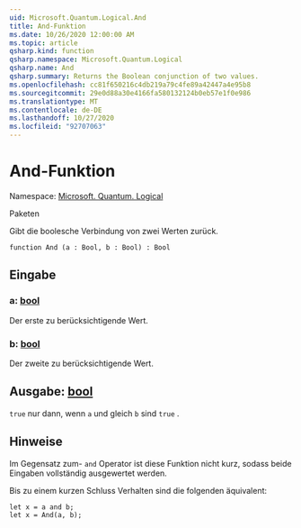 ```yaml
---
uid: Microsoft.Quantum.Logical.And
title: And-Funktion
ms.date: 10/26/2020 12:00:00 AM
ms.topic: article
qsharp.kind: function
qsharp.namespace: Microsoft.Quantum.Logical
qsharp.name: And
qsharp.summary: Returns the Boolean conjunction of two values.
ms.openlocfilehash: cc81f650216c4db219a79c4fe89a42447a4e95b8
ms.sourcegitcommit: 29e0d88a30e4166fa580132124b0eb57e1f0e986
ms.translationtype: MT
ms.contentlocale: de-DE
ms.lasthandoff: 10/27/2020
ms.locfileid: "92707063"
---
```

# <a name="and-function"></a>And-Funktion

Namespace: [Microsoft. Quantum. Logical](xref:Microsoft.Quantum.Logical)

Paketen [](https://nuget.org/packages/)


Gibt die boolesche Verbindung von zwei Werten zurück.

```qsharp
function And (a : Bool, b : Bool) : Bool
```


## <a name="input"></a>Eingabe

### <a name="a--bool"></a>a: [bool](xref:microsoft.quantum.lang-ref.bool)

Der erste zu berücksichtigende Wert.


### <a name="b--bool"></a>b: [bool](xref:microsoft.quantum.lang-ref.bool)

Der zweite zu berücksichtigende Wert.



## <a name="output--bool"></a>Ausgabe: [bool](xref:microsoft.quantum.lang-ref.bool)

`true` nur dann, wenn `a` und gleich `b` sind `true` .

## <a name="remarks"></a>Hinweise

Im Gegensatz zum- `and` Operator ist diese Funktion nicht kurz, sodass beide Eingaben vollständig ausgewertet werden.

Bis zu einem kurzen Schluss Verhalten sind die folgenden äquivalent:

```Q#
let x = a and b;
let x = And(a, b);
```